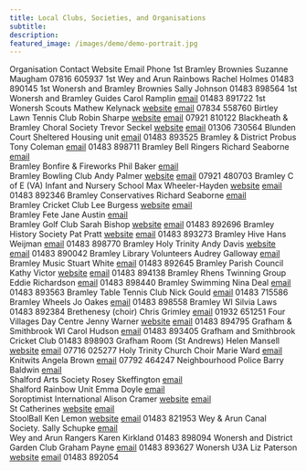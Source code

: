 ```yaml
---
title: Local Clubs, Societies, and Organisations
subtitle: 
description: 
featured_image: /images/demo/demo-portrait.jpg
---
```


Organisation	Contact	Website		Email	Phone
1st Bramley Brownies	Suzanne Maugham				 07816 605937
1st Wey and Arun Rainbows	Rachel Holmes				01483 890145
1st Wonersh and Bramley Brownies	Sally Johnson				01483 898564
1st Wonersh and Bramley Guides	Carol Ramplin			[email](mailto:guides1stwonersh@btinternet.com)	01483 891722
1st Wonersh Scouts	Mathew Kelynack	[website](http://www.1stwonershscouts.org.uk/)		[email](mailto:scouts@1stwonershscouts.org.uk)	07834 558760
Birtley Lawn Tennis Club	Robin Sharpe	[website](http://www.birtleyltc.org.uk/)		[email](mailto:robin.sharpe@btinternet.com)	07921 810122
Blackheath & Bramley Choral Society	Trevor Seckel	[website](http://www.bandbcs.co.uk/)		[email](mailto:chairman.bbcs@hotmail.com)	01306 730564
Blunden Court Sheltered Housing unit	 			[email](mailto:blundencourt@waverley.gov.uk)	01483 893525
Bramley & District Probus	Tony Coleman			[email](mailto:tjc66@btinternet.com)	01483 898711
Bramley Bell Ringers	Richard Seaborne			[email](mailto:richardseaborne@aol.com)	 
Bramley Bonfire & Fireworks	Phil Baker			[email](mailto:philbakerhome@googlemail.com)	 
Bramley Bowling Club	Andy Palmer	[website](http://www.bramleybowlingclub.co.uk/)		[email](mailto:palmer_andy@hotmail.com)	07921 480703
Bramley C of E (VA) Infant and Nursery School	Max Wheeler-Hayden	[website](http://www.bramley.surrey.sch.uk/)		[email](mailto:office@bramley.surrey.sch.uk)	01483 892346
Bramley Conservatives	Richard Seaborne			[email](mailto:richardseaborne@aol.com)	 
Bramley Cricket Club	Lee Burgess	[website](http://bramleycc.cricketclubwebsite.co.uk/)		[email](mailto:leeburgess85@mail.com)	 
Bramley Fete	Jane Austin			[email](mailto:janewillpage@gmail.com)	 
Bramley Golf Club	Sarah Bishop	[website](http://www.bramleygolfclub.co.uk/)		[email](mailto:sarah@bramleygolfclub.co.uk)	01483 892696
Bramley History Society	Pat Pratt	[website](http://www.bramleyhistorysociety.org.uk/)		[email](mailto:ericpkp14@gmail.com)	01483 893273
Bramley Hive	Hans Weijman			[email](mailto:bramleybees@gmail.com)	01483 898770
Bramley Holy Trinity	Andy Davis	[website](http://www.holytrinitybramley.org.uk/welcome.htm)		[email](mailto:office@holytrinitybramley.org.uk)	01483 890042
Bramley Library Volunteers	Audrey Galloway			[email](mailto:audreygal@aol.com)	 
Bramley Music	Stuart White			[email](mailto:stuartwhite@waitrose.com)	01483 892645
Bramley Parish Council	Kathy Victor	[website](www.bramleyparish.co.uk)		[email](mailto:bramleyparish@gmail.com)	01483 894138
Bramley Rhens Twinning Group	Eddie Richardson			[email](mailto:eerichardson45@gmail.com)	01483 898440
Bramley Swimming	Nina Deal			[email](mailto:alan.deal5@sky.com)	01483 893563
Bramley Table Tennis Club	Nick Gould			[email](mailto:gould157@btinternet.com)	01483 715586
Bramley Wheels	Jo Oakes			[email](mailto:joanneoakes@aol.com)	01483 898558
Bramley WI	Silvia Laws				01483 892384
Brethenesy (choir)	Chris Grimley			[email](mailto:ChrisGrimley1@outlook.com)	01932 651251
Four Villages Day Centre	Jenny Warner	[website](http://www.fourvillages.co.uk/)		[email](mailto:manager@fourvillages.co.uk)	01483 894795
Grafham & Smithbrook WI	Carol Hudson			[email](mailto:carolmhudson@yahoo.co.uk)	01483 893405
Grafham and Smithbrook Cricket Club	 				01483 898903
Grafham Room (St Andrews)	Helen Mansell	[website](http://www.grafhamroom.org/)		[email](mailto:grafham.room@gmail.com)	07716 025277
Holy Trinity Church Choir	Marie Ward			[email](mailto:marie47ward@hotmail.com)	 
Knitwits	Angela Brown			[email](mailto:lotski3@yahoo.co.uk)	07792 464247
Neighbourhood Police	Barry Baldwin			[email](mailto:Barry.Baldwin@surrey.pnn.police.uk)	 
Shalford Arts Society	Rosey Skeffington			[email](mailto:rosemaryskeffington@gmail.com)	 
Shalford Rainbow Unit	Emma Doyle			[email](mailto:mrsemmadoyle@gmail.com)	 
Soroptimist International	Alison Cramer	[website](https://sigbi.org/surrey-hills/)		[email](mailto:aecramer003@gmail.com)	 
St Catherines	 	[website](http://www.stcatherines.info/)		[email](mailto:schooloffice@stcatherines.info)	 
StoolBall	Ken Lemon	[website](https://www.stoolball.org.uk/guildford)		[email](mailto:ttlemon@hotmail.com)	01483 821953
Wey & Arun Canal Society.	Sally Schupke			[email](mailto:Sally_Schupke@weyandarun.co.uk)	 
Wey and Arun Rangers	Karen Kirkland				01483 898094
Wonersh and District Garden Club	Graham Payne			[email](mailto:payne.graham@sky.com)	01483 893627
Wonersh U3A	Liz Paterson	[website](https://u3asites.org.uk/wonersh)		[email](mailto:lizpaterson@hotmail.com)	01483 892054

